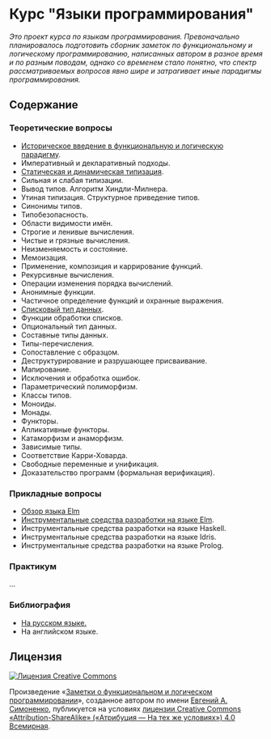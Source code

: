 # Курс "Языки программирования"

_Это проект курса по языкам программирования. Превоначально планировалось
подготовить сборник заметок по функциональному и логическому
программированию, написанных автором в разное время и по разным поводам, однако
со временем стало понятно, что спектр рассматриваемых вопросов явно шире и
затрагивает иные парадигмы программирования._

## Содержание

### Теоретические вопросы

* [Историческое введение в функциональную и логическую парадигму](intro.md).
* Императивный и декларативный подходы.
* [Статическая и динамическая типизация](static_and_dynamic_typing.md).
* Сильная и слабая типизации.
* Вывод типов. Алгоритм Хиндли-Милнера.
* Утиная типизация. Структурное приведение типов.
* Синонимы типов.
* Типобезопасность.
* Области видимости имён.
* Строгие и ленивые вычисления.
* Чистые и грязные вычисления.
* Неизменяемость и состояние.
* Мемоизация.
* Применение, композиция и каррирование функций.
* Рекурсивные вычисления.
* Операции изменения порядка вычислений.
* Анонимные функции.
* Частичное определение функций и охранные выражения.
* [Списковый тип данных](list-data-type.md).
* Функции обработки списков.
* Опциональный тип данных.
* Составные типы данных.
* Типы-перечисления.
* Сопоставление с образцом.
* Деструктурирование и разрушающее присваивание.
* Мапирование.
* Исключения и обработка ошибок.
* Параметрический полиморфизм.
* Классы типов.
* Моноиды.
* Монады.
* Функторы.
* Апликативные функторы.
* Катаморфизм и анаморфизм.
* Зависимые типы.
* Соответствие Карри-Ховарда.
* Свободные переменные и унификация.
* Доказательство программ (формальная верификация).

### Прикладные вопросы

* [Обзор языка Elm](review-of-elm-language.md)
* [Инструментальные средства разработки на языке Elm](developer-tools-in-the-elm-language.md).
* Инструментальные средства разработки на языке Haskell.
* Инструментальные средства разработки на языке Idris.
* Инструментальные средства разработки на языке Prolog.

### Практикум

...

### Библиография

* [На русском языке.](bibliography-ru.md)
* На английском языке.

## Лицензия

[![Лицензия Creative Commons](https://i.creativecommons.org/l/by-sa/4.0/88x31.png)](https://creativecommons.org/licenses/by-sa/4.0/)

Произведение «[Заметки о функциональном и логическом программировании](https://github.com/easimonenko/notes-about-flp)»,
созданное автором по имени [Евгений А. Симоненко](mailto:easimonenko@mail.ru),
публикуется на условиях
[лицензии Creative Commons «Attribution-ShareAlike» («Атрибуция — На тех же условиях») 4.0 Всемирная](https://creativecommons.org/licenses/by-sa/4.0/).
